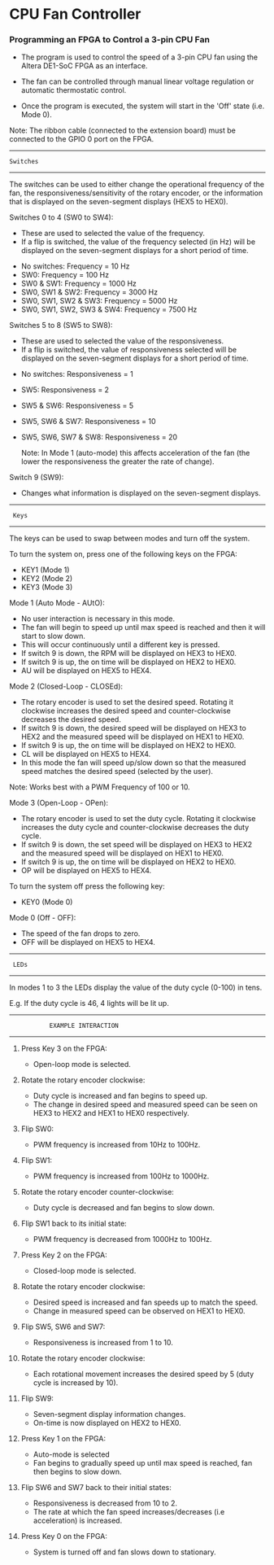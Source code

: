 # CPU Fan Controller
### Programming an FPGA to Control a 3-pin CPU Fan

* The program is used to control the speed of a 3-pin CPU fan
using the Altera DE1-SoC FPGA as an interface.

* The fan can be controlled through manual linear voltage regulation
or automatic thermostatic control.

* Once the program is executed, the system will start in
the 'Off' state (i.e. Mode 0). 

Note: The ribbon cable (connected to the extension board)
must be connected to the GPIO 0 port on the FPGA.

----------------
    Switches
----------------


The switches can be used to either change the operational
frequency of the fan, the responsiveness/sensitivity of
the rotary encoder, or the information that is displayed
on the seven-segment displays (HEX5 to HEX0).


Switches 0 to 4 (SW0 to SW4):

* These are used to selected the value of the frequency.
* If a flip is switched, the value of the frequency selected
  (in Hz) will be displayed on the seven-segment displays for
  a short period of time.

- No switches:         	     Frequency = 10 Hz
- SW0: 		       	     Frequency = 100 Hz
- SW0 & SW1: 	       	     Frequency = 1000 Hz
- SW0, SW1 & SW2:      	     Frequency = 3000 Hz
- SW0, SW1, SW2 & SW3: 	     Frequency = 5000 Hz
- SW0, SW1, SW2, SW3 & SW4:  Frequency = 7500 Hz


Switches 5 to 8 (SW5 to SW8):

* These are used to selected the value of the responsiveness.
* If a flip is switched, the value of responsiveness selected
  will be displayed on the seven-segment displays for a short
  period of time.

- No switches:         	Responsiveness = 1
- SW5: 		       	Responsiveness = 2
- SW5 & SW6: 	       	Responsiveness = 5
- SW5, SW6 & SW7:      	Responsiveness = 10
- SW5, SW6, SW7 & SW8: 	Responsiveness = 20

  Note: In Mode 1 (auto-mode) this affects acceleration of 
  the fan (the lower the responsiveness the greater the rate 
  of change).


Switch 9 (SW9):

* Changes what information is displayed on the seven-segment
  displays.


----------------
     Keys
----------------

The keys can be used to swap between modes and turn off the
system.

To turn the system on, press one of the following keys
on the FPGA:

- KEY1 (Mode 1)
- KEY2 (Mode 2)
- KEY3 (Mode 3)


Mode 1 (Auto Mode - AUtO):

* No user interaction is necessary in this mode.
* The fan will begin to speed up until max speed is reached
  and then it will start to slow down.
* This will occur continuously until a different key is
  pressed.
* If switch 9 is down, the RPM will be displayed on HEX3 to HEX0.
* If switch 9 is up, the on time will be displayed on HEX2 to HEX0.
* AU will be displayed on HEX5 to HEX4.


Mode 2 (Closed-Loop - CLOSEd):

* The rotary encoder is used to set the desired speed. Rotating
  it clockwise increases the desired speed and counter-clockwise
  decreases the desired speed.
* If switch 9 is down, the desired speed will be displayed on 
  HEX3 to HEX2 and the measured speed will be displayed on HEX1
  to HEX0.
* If switch 9 is up, the on time will be displayed on HEX2 to HEX0.  
* CL will be displayed on HEX5 to HEX4.
* In this mode the fan will speed up/slow down so that the measured
  speed matches the desired speed (selected by the user).

Note: Works best with a PWM Frequency of 100 or 10.


Mode 3 (Open-Loop - OPen):

* The rotary encoder is used to set the duty cycle. Rotating
  it clockwise increases the duty cycle and counter-clockwise
  decreases the duty cycle.
* If switch 9 is down, the set speed will be displayed on 
  HEX3 to HEX2 and the measured speed will be displayed on HEX1
  to HEX0.
* If switch 9 is up, the on time will be displayed on HEX2 to HEX0.
* OP will be displayed on HEX5 to HEX4.


To turn the system off press the following key:

- KEY0 (Mode 0)


Mode 0 (Off - OFF):

* The speed of the fan drops to zero.
* OFF will be displayed on HEX5 to HEX4.


----------------
     LEDs
----------------


In modes 1 to 3 the LEDs display the value of the duty cycle 
(0-100) in tens.

E.g. If the duty cycle is 46, 4 lights will be lit up.

___________________________________________________________________

		       EXAMPLE INTERACTION
___________________________________________________________________


1. Press Key 3 on the FPGA:

     * Open-loop mode is selected.

2. Rotate the rotary encoder clockwise:

     * Duty cycle is increased and fan begins to speed up.
     * The change in desired speed and measured speed can
        be seen on HEX3 to HEX2 and HEX1 to HEX0 respectively.

3. Flip SW0:

     * PWM frequency is increased from 10Hz to 100Hz.

4. Flip SW1:

     * PWM frequency is increased from 100Hz to 1000Hz.

5. Rotate the rotary encoder counter-clockwise:

     * Duty cycle is decreased and fan begins to slow down.

6. Flip SW1 back to its initial state:

     * PWM frequency is decreased from 1000Hz to 100Hz.


7. Press Key 2 on the FPGA:

     * Closed-loop mode is selected.

8. Rotate the rotary encoder clockwise:

     * Desired speed is increased and fan speeds up to match
        the speed.
     * Change in measured speed can be observed on HEX1 to HEX0.

9. Flip SW5, SW6 and SW7:

     * Responsiveness is increased from 1 to 10.

10. Rotate the rotary encoder clockwise:

     * Each rotational movement increases the desired speed
        by 5 (duty cycle is increased by 10).

11. Flip SW9:

     * Seven-segment display information changes.
     * On-time is now displayed on HEX2 to HEX0.

12. Press Key 1 on the FPGA:

     * Auto-mode is selected
     * Fan begins to gradually speed up until max speed is 
        reached, fan then begins to slow down.

13. Flip SW6 and SW7 back to their initial states:

     * Responsiveness is decreased from 10 to 2.
     * The rate at which the fan speed increases/decreases
	(i.e acceleration) is increased.

14. Press Key 0 on the FPGA:

     * System is turned off and fan slows down to stationary.

